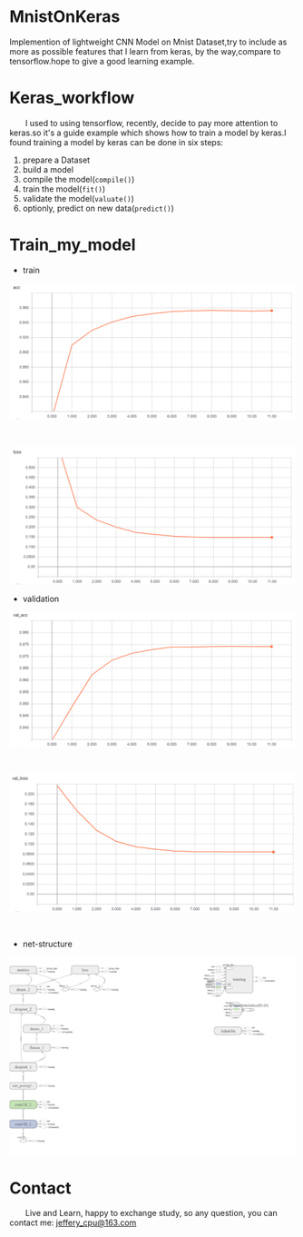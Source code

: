 # MnistOnKeras
Implemention of lightweight CNN Model on Mnist Dataset,try to include as more as possible features that I learn from keras, by the way,compare to tensorflow.hope to give a good learning example.



# Keras_workflow

&emsp;&emsp;I used to using tensorflow, recently, decide to pay more attention to keras.so it's a guide example which shows how to train a model by keras.I found training a model by keras can be done in six steps:

1.  prepare a Dataset
2. build a model
3. compile the model(`compile()`)
4. train the model(`fit()`)
5. validate the model(`valuate()`)
6. optionly, predict on new data(`predict()`)

# Train_my_model

- train


![](./images/acc.png)

&emsp;

![](images/loss.png)

- validation

![](images/val_acc.png)

&emsp;

![](images/val_loss.png)

&emsp;

- net-structure

![](images/graph_run=.png)

# Contact

&emsp;&emsp;Live and Learn, happy to exchange study, so any question, you can contact me: jeffery_cpu@163.com